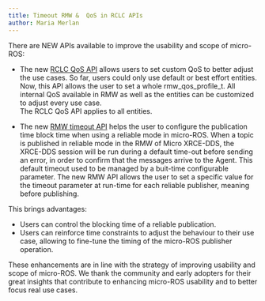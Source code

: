 ```yaml
---
title: Timeout RMW &  QoS in RCLC APIs 
author: Maria Merlan
---
```

There are NEW APIs available to improve the usability and scope of micro-ROS:
 
- The new [RCLC QoS API](https://github.com/ros2/rclc/pull/119/) allows users to set custom QoS to better adjust the use cases. 
So far, users could only use default or best effort entities. Now, this API allows the user to set a whole rmw_qos_profile_t. All internal QoS available in RMW as well as the entities can be customized to adjust every use case.  
The RCLC QoS API applies to all entities. 
 
- The new [RMW timeout API](https://github.com/micro-ROS/rmw-microxrcedds/pull/153) helps the user to configure the publication time block time when using a reliable mode in micro-ROS.
When a topic is published in reliable mode in the RMW of Micro XRCE-DDS, the XRCE-DDS session will be run during a default time-out before sending an error, in order to confirm that the messages arrive to the Agent. This default timeout used to be managed by a buit-time configurable parameter. 
The new RMW API allows the user to set a specific value for the timeout parameter at run-time for each reliable publisher, meaning before publishing. 
 
This brings advantages:	
  - Users can control the blocking time of a reliable publication.
  - Users can reinforce time constraints to adjust the behaviour to their use case, allowing to fine-tune the timing of the micro-ROS publisher operation.
 
These enhancements are in line with the strategy of improving usability and scope of micro-ROS. We thank the community and early adopters for their great insights that contribute to enhancing micro-ROS usability and to better focus real use cases. 
 
 
 
